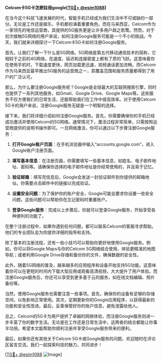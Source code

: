 **Celcom卡5G卡怎麽註冊google[[TG💪+ @esim1088](https://t.me/s/esim1088)]**

在当今这个科技飞速发展的时代，智能手机已经成为我们生活中不可或缺的一部分。无论是工作还是娱乐，手机都扮演着重要角色。而在马来西亚，Celcom作为一家领先的电信运营商，其提供的5G服务更是让许多用户趋之若鹜。然而，对于初次接触5G网络的用户来说，如何注册Google服务可能是一个不小的挑战。今天，我们就来详细探讨一下Celcom卡5G卡如何注册Google服务。

首先，让我们了解一下什么是5G网络。5G网络是第五代移动通信技术的简称，它相较于之前的4G网络，在速度、延迟和连接密度上都有了质的飞跃。这意味着你在使用手机时，下载速度更快，网页加载更迅速，视频通话更加流畅。而Celcom作为马来西亚最早推出5G服务的运营商之一，其覆盖范围和服务质量都得到了用户的广泛认可。

那么，为什么要注册Google服务呢？Google是全球最大的互联网搜索引擎，同时也提供了一系列其他服务，如Gmail、Google Drive、Google Maps等。这些服务不仅方便我们的日常生活，还能帮助我们在工作中提高效率。对于使用Celcom 5G卡的用户来说，注册Google服务无疑是一个明智的选择。

接下来，我们将详细介绍如何注册Google服务。首先，你需要确保你的手机已经成功激活并使用Celcom的5G网络。通常情况下，激活过程非常简单，只需按照运营商提供的说明书操作即可。一旦网络激活，你可以通过以下步骤注册Google服务：

1. **打开Google账户页面**：在手机浏览器中输入“accounts.google.com”，进入Google账户注册页面。
   
2. **填写基本信息**：在注册页面，你需要填写一些基本信息，如姓名、电子邮件地址、密码等。请确保你选择的电子邮件地址是你经常使用的，并且易于记忆。

3. **验证邮箱**：填写完信息后，Google会发送一封验证邮件到你提供的邮箱地址。你需要点击邮件中的链接以完成验证。

4. **设置安全问题**：为了保护你的账户安全，Google可能会要求你设置一些安全问题。这些问题可以帮助你在忘记密码时重置账户。

5. **登录Google服务**：完成以上步骤后，你就可以登录Google服务，开始享受各种便利的功能了。

在整个注册过程中，如果你遇到任何问题，都可以联系Celcom的客服寻求帮助。他们的专业团队会为你提供详细的指导和支持。

除了基本的注册流程，还有一些小技巧可以帮助你更好地使用Google服务。例如，你可以将Google Maps与你的Celcom 5G网络结合使用，体验更精准的地图导航；或者利用Google Drive存储和备份你的文件，确保数据的安全性。

此外，随着5G网络的普及，越来越多的应用程序和设备开始支持5G功能。这意味着你可以在更短的时间内下载大型应用或观看高清视频，大大提升了用户体验。而注册Google服务后，你还可以享受到更多基于云的服务，如在线文档编辑、照片备份等。

当然，使用Google服务也需要注意一些事项。首先，确保你的设备有足够的存储空间，以免影响正常使用。其次，定期更新你的Google应用程序，以获得最新的功能和安全性改进。最后，妥善保管好你的账户信息，避免泄露给他人。

总之，Celcom的5G卡为用户提供了卓越的网络体验，而注册Google服务则进一步丰富了你的数字生活。无论是在工作还是日常生活中，这两者的结合都能让你事半功倍。希望本文能帮助你顺利注册并享受Google服务带来的便利。

最后，如果你还有其他关于Celcom 5G卡或Google服务的问题，欢迎随时在评论区留言交流。我们一起探索科技的魅力，共同进步！

[[TG💪+ @esim1088](https://t.me/s/esim1088) ![Image](https://i.postimg.cc/4NQfJmqS/Snipaste-2025-05-13-00-14-12.png)]